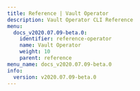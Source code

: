 ```yaml
---
title: Reference | Vault Operator
description: Vault Operator CLI Reference
menu:
  docs_v2020.07.09-beta.0:
    identifier: reference-operator
    name: Vault Operator
    weight: 10
    parent: reference
menu_name: docs_v2020.07.09-beta.0
info:
  version: v2020.07.09-beta.0
---
```


